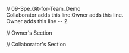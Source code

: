// 09-Spe_Git-for-Team_Demo  
Collaborator adds this line.Owner adds this line.  
Owner adds this line -- 2.  



// Owner's Section  



// Collaborator's Section  


